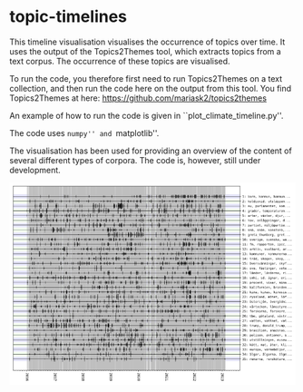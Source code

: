 topic-timelines
===============
This timeline visualisation visualises the occurrence of topics over time. It uses the output of the Topics2Themes tool, which extracts topics from a text corpus. The occurrence of these topics are visualised. 

To run the code, you therefore first need to run Topics2Themes on a text collection, and then run the code here on the output from this tool. You find Topics2Themes at here: https://github.com/mariask2/topics2themes

An example of how to run the code is given in ``plot_climate_timeline.py''. 

The code uses ``numpy'' and ``matplotlib''.

The visualisation has been used for providing an overview of the content of several different types of corpora. The code is, however, still under development.

![alttext](climate-news.png)

